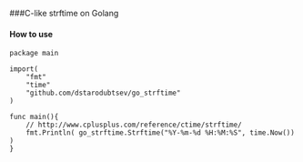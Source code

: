 ###C-like strftime on Golang

#### How to use

	package main

	import(
		"fmt"
		"time"
		"github.com/dstarodubtsev/go_strftime"
	)
	
	func main(){
		// http://www.cplusplus.com/reference/ctime/strftime/
		fmt.Println( go_strftime.Strftime("%Y-%m-%d %H:%M:%S", time.Now()) )
	}